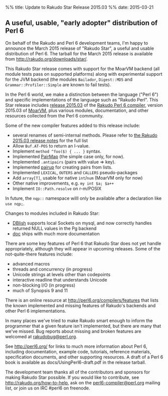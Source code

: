%% title: Update to Rakudo Star Release 2015.03
%% date: 2015-03-21

<h2>A useful, usable, "early adopter" distribution of Perl 6</h2>
On behalf of the Rakudo and Perl 6 development teams, I'm happy to
announce the March 2015 release of "Rakudo Star", a useful and usable
distribution of Perl 6. The tarball for the March 2015 release is
available from <a href="http://rakudo.org/downloads/star/">http://rakudo.org/downloads/star/</a>.

This Rakudo Star release comes with support for the MoarVM
backend (all module tests pass on supported platforms) along with
experimental support for the JVM backend (the modules <code>Bailador</code>,
<code>Digest::MD5</code> and <code>Grammar::Profiler::Simple</code> are known to fail tests).

In the Perl 6 world, we make a distinction between the language
("Perl 6") and specific implementations of the language such as
"Rakudo Perl". This Star release includes <a href="https://github.com/rakudo/rakudo/blob/master/docs/announce/2015.03.md">release 2015.03</a> of the
<a href="http://github.com/rakudo/rakudo">Rakudo Perl 6 compiler</a>, version 2015.03 of <a href="http://moarvm.org/">MoarVM</a>, plus various
modules, documentation, and other resources collected from the
Perl 6 community.

Some of the new compiler features added to this release include:
<ul>
    <li>several renames of semi-internal methods. Please refer to <a href="https://github.com/rakudo/rakudo/blob/master/docs/announce/2015.03.md">the Rakudo
2015.03 release notes</a> for the full list</li>
    <li>Allow <code>Buf.AT-POS</code> to return an l-value.</li>
    <li>Implement <code>method ^foo($) { ... }</code> syntax.</li>
    <li>Implemented <a href="http://doc.perl6.org/type/PairMap">PairMap</a> (the simple case only, for now).</li>
    <li>Implemented <code>.antipairs</code> (pairs with value =&gt; key).</li>
    <li>Implemented <a href="http://doc.perl6.org/type/Any#method_pairup">pairup</a> for creating pairs from lists.</li>
    <li>Implemented <code>LEXICAL</code>, <code>OUTERS</code> and <code>CALLERS</code> pseudo-packages</li>
    <li>Add <code>array[T]</code>, usable for native <code>int</code>/<code>num</code> (MoarVM only for now)</li>
    <li>Other native improvements, e.g. <code>my int $a; $a++</code></li>
    <li>Implement <code>IO::Path.resolve</code> on r-m/POSIX</li>
</ul>
In future, the <code>nqp::</code> namespace willl only be available after a declaration
like <code>use nqp;</code>.

Changes to modules included in Rakudo Star:
<ul>
    <li><a href="https://github.com/perl6/DBIish">DBIish</a> supports local Sockets on mysql,
and now correctly handles returned NULL values in the Pg backend</li>
    <li><a href="https://github.com/perl6/doc">doc</a> ships with much more documentation</li>
</ul>
There are some key features of Perl 6 that Rakudo Star does not yet
handle appropriately, although they will appear in upcoming releases.
Some of the not-quite-there features include:
<ul>
    <li>advanced macros</li>
    <li>threads and concurrency (in progress)</li>
    <li>Unicode strings at levels other than codepoints</li>
    <li>interactive readline that understands Unicode</li>
    <li>non-blocking I/O (in progress)</li>
    <li>much of Synopsis 9 and 11</li>
</ul>
There is an online resource at <a href="http://perl6.org/compilers/features">http://perl6.org/compilers/features</a>
that lists the known implemented and missing features of Rakudo's
backends and other Perl 6 implementations.

In many places we've tried to make Rakudo smart enough to inform the
programmer that a given feature isn't implemented, but there are many
that we've missed. Bug reports about missing and broken features are
welcomed at <a href="mailto:rakudobug@perl.org">rakudobug@perl.org</a>.

See <a href="http://perl6.org/">http://perl6.org/</a> for links to much more information about
Perl 6, including documentation, example code, tutorials, reference
materials, specification documents, and other supporting resources. A
draft of a Perl 6 book is available as docs/UsingPerl6-draft.pdf in
the release tarball.

The development team thanks all of the contributors and sponsors for
making Rakudo Star possible. If you would like to contribute, see
<a href="http://rakudo.org/how-to-help">http://rakudo.org/how-to-help</a>, ask on the <a href="mailto:perl6-compiler@perl.org">perl6-compiler@perl.org</a>
mailing list, or join us on IRC #perl6 on freenode.